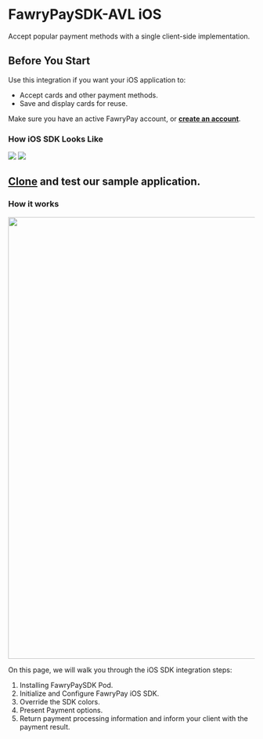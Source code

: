 # 

# **FawryPaySDK-AVL iOS**

Accept popular payment methods with a single client-side implementation.

## **Before You Start**

Use this integration if you want your iOS application to:

-   Accept cards and other payment methods.
-   Save and display cards for reuse.

Make sure you have an active FawryPay account, or [**create an account**](https://atfawry.fawrystaging.com/merchant/register).


### **How iOS SDK Looks Like**
![](https://github.com/FawryPay/IOS-Fawrypay-AVL-Sample/blob/main/Docs/1.png) ![](https://github.com/FawryPay/IOS-Fawrypay-AVL-Sample/blob/main/Docs/2.png)

[**Clone**](https://github.com/FawryPay/AVL-Sample.git) and test our sample application.
------------------------------------------------------------------------
### **How it works**
<img src="https://github.com/FawryPay/IOS-Fawrypay-AVL-Sample/blob/main/Docs/3.png" width="900"/>


On this page, we will walk you through the iOS SDK integration steps:

1.  Installing FawryPaySDK Pod.
2.  Initialize and Configure FawryPay iOS SDK.
3.  Override the SDK colors.
4.  Present Payment options.
5.  Return payment processing information and inform your client with the payment result.


